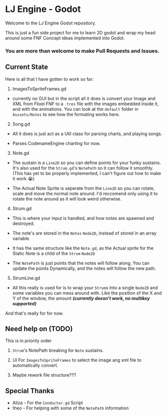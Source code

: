 # LJ Engine - Godot
Welcome to the LJ Engine Godot repository.

This is just a fun side project for me to learn 2D godot and wrap my head around some FNF Concept ideas implemented into Godot.

### You are more than welcome to make Pull Requests and Issues.

## Current State
Here is all that I have gotten to work so far:

1. ImagesToSpriteFrames.gd
- currently no GUI but in the script all it does is convert your Image and XML from Flixel FNF to a `.tres` file with the images embedded inside it, and with the animations. You can look at the `default` folder in `Asssets/Notes` to see how the formating works here.

2. Song.gd
- All it does is just act as a Util class for parsing charts, and playing songs.

- Parses CodenameEngine charting for now.

3. Note.gd
- The sustain is a `Line2D` so you can define points for your funky sustains. It's also used for the `Strum.gd`'s `NotePath` so it can follow it smoothly. (This has yet to be properly implemented, I can't figure out how to make it work 😭)

- The Actual Note Sprite is seperate from the `Line2D` so you can rotate, scale and move the normal note around. I'd reccomend only using it to rotate the note around as it will look weird otherwise.

4. Strum.gd
- This is where your input is handled, and how notes are spawned and destroyed.

- The note's are stored in the `Notes` `Node2D`, instead of stored in an array variable.

- It has the same structure like the `Note.gd`, as the Actual sprite for the Static Note is a child of the `Strum` `Node2D`

- The `NotePath` is just points that the notes will follow along. You can update the points Dynamically, and the notes will follow the new path.

5. StrumLine.gd
- All this really is used for is to wrap your `Strum`s Into a single `Node2D` and some variables you can mess around with. Like the position of the X and Y of the window, the amount ***(currently doesn't work, no multikey supported)***

And that's really for for now.

## Need help on (TODO)
This is in priority order

1. `Strum`'s NotePath breaking for `Note` sustains.

2. UI For `ImagesToSpriteFrames` to select the image ang xml file to automatically convert.

3. Maybe rework file structure???

## Special Thanks
- Aliza - For the `Conductor.gd` Script
- theo - For helping with some of the `NotePath` information
